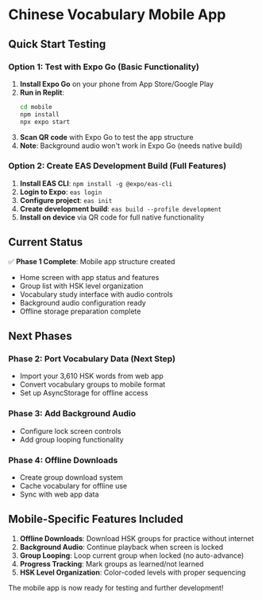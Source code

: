 # Chinese Vocabulary Mobile App

## Quick Start Testing

### Option 1: Test with Expo Go (Basic Functionality)
1. **Install Expo Go** on your phone from App Store/Google Play
2. **Run in Replit**: 
   ```bash
   cd mobile
   npm install
   npx expo start
   ```
3. **Scan QR code** with Expo Go to test the app structure
4. **Note**: Background audio won't work in Expo Go (needs native build)

### Option 2: Create EAS Development Build (Full Features)
1. **Install EAS CLI**: `npm install -g @expo/eas-cli`
2. **Login to Expo**: `eas login`
3. **Configure project**: `eas init`
4. **Create development build**: `eas build --profile development`
5. **Install on device** via QR code for full native functionality

## Current Status

✅ **Phase 1 Complete**: Mobile app structure created
- Home screen with app status and features
- Group list with HSK level organization  
- Vocabulary study interface with audio controls
- Background audio configuration ready
- Offline storage preparation complete

## Next Phases

### Phase 2: Port Vocabulary Data (Next Step)
- Import your 3,610 HSK words from web app
- Convert vocabulary groups to mobile format
- Set up AsyncStorage for offline access

### Phase 3: Add Background Audio
- Configure lock screen controls
- Add group looping functionality

### Phase 4: Offline Downloads
- Create group download system
- Cache vocabulary for offline use
- Sync with web app data

## Mobile-Specific Features Included

1. **Offline Downloads**: Download HSK groups for practice without internet
2. **Background Audio**: Continue playback when screen is locked
3. **Group Looping**: Loop current group when locked (no auto-advance)
4. **Progress Tracking**: Mark groups as learned/not learned
5. **HSK Level Organization**: Color-coded levels with proper sequencing

The mobile app is now ready for testing and further development!
